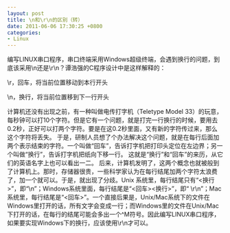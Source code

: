 ```yaml
---
layout: post
title: \n和\r\n的区别（转）
date: 2011-06-06 17:30:25 +0800
categories:
- Linux
---
```


编写LINUX串口程序，串口终端采用Windows超级终端，会遇到换行的问题，到底该采用\n还是\r\n？谭浩强的C程序设计中是这样解释的：

\r，回车，将当前位置移动到本行开头

\n，换行，将当前位置移到下一行开头

计算机还没有出现之前，有一种叫做电传打字机（Teletype Model 33）的玩意，每秒钟可以打10个字符。但是它有一个问题，就是打完一行换行的时候，要用去0.2秒，正好可以打两个字符。要是在这0.2秒里面，又有新的字符传过来，那么这个字符将丢失。 于是，研制人员想了个办法解决这个问题，就是在每行后面加两个表示结束的字符。一个叫做“回车”，告诉打字机把打印头定位在左边界；另一个叫做“换行”，告诉打字机把纸向下移一行。 这就是“换行”和“回车”的来历，从它们的英语名字上也可以看出一二。 后来，计算机发明了，这两个概念也就被般到了计算机上。那时，存储器很贵，一些科学家认为在每行结尾加两个字符太浪费了，加一个就可以。于是，就出现了分歧。Unix 系统里，每行结尾只有“<换行>”，即“\n”；Windows系统里面，每行结尾是“<回车><换行>”，即“ \r\n”；Mac系统里，每行结尾是“<回车>”。一个直接后果是，Unix/Mac系统下的文件在Windows里打开的话，所有文字会变成一行；而Windows里的文件在Unix/Mac下打开的话，在每行的结尾可能会多出一个^M符号。因此编写LINUX串口程序，如果要实现Windows下的换行，应该使用\r\n才可以。